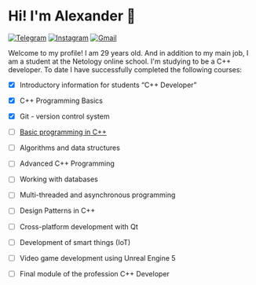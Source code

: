 # Hi! I'm Alexander 👋

[![Telegram](https://img.shields.io/badge/-telegram-red?color=blue&logo=telegram&logoColor=white)](https://t.me/Alexander_Eismont)
[![Instagram](https://img.shields.io/badge/Instagram-E4405F?&logo=instagram&logoColor=white)](https://www.instagram.com/mr_aleksandr_eismont)
[![Gmail](https://img.shields.io/badge/Gmail-D14836?&logo=gmail&logoColor=white)](mailto:alex.v.eismont@gmail.com)

Welcome to my profile! I am 29 years old. And in addition to my main job, I am a student at the Netology online school. I'm studying to be a C++ developer. To date I have successfully completed the following courses:
- [x] Introductory information for students “C++ Developer”
- [x] C++ Programming Basics
- [x] Git - version control system
- [ ] [Basic programming in C++](https://github.com/Alexander-Eismont/Basic-programming-in-CPP)
- [ ] Algorithms and data structures
- [ ] Advanced C++ Programming
- [ ] Working with databases
- [ ] Multi-threaded and asynchronous programming
- [ ] Design Patterns in C++
- [ ] Cross-platform development with Qt
- [ ] Development of smart things (IoT)
- [ ] Video game development using Unreal Engine 5
- [ ] Final module of the profession C++ Developer

